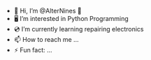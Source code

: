 - 🍊 Hi, I’m @AlterNines 👻
- 🖥️ I’m interested in Python Programming
- 💿 I’m currently learning repairing electronics
- 📫 How to reach me ...
- ⚡ Fun fact: ...

<!---
AlterNines/AlterNines is a ✨ special ✨ repository because its `README.md` (this file) appears on your GitHub profile.
You can click the Preview link to take a look at your changes.
--->
